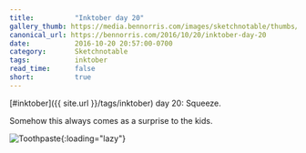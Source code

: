 ```yaml
---
title:          "Inktober day 20"
gallery_thumb: https://media.bennorris.com/images/sketchnotable/thumbs/inktober-day-20.jpg
canonical_url: https://bennorris.com/2016/10/20/inktober-day-20
date:           2016-10-20 20:57:00-0700
category:       Sketchnotable
tags:           inktober
read_time:      false
short:          true
---
```

[#inktober]({{ site.url }}/tags/inktober) day 20: Squeeze.

Somehow this always comes as a surprise to the kids.

![Toothpaste](https://media.bennorris.com/images/sketchnotable/inktober-2016/inktober-day-20.jpg){:loading="lazy"}

